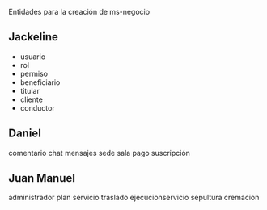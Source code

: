 Entidades para la creación de ms-negocio

## Jackeline

- usuario
- rol
- permiso
- beneficiario
- titular
- cliente
- conductor

## Daniel

comentario
chat
mensajes
sede
sala
pago
suscripción

## Juan Manuel

administrador
plan
servicio
traslado
ejecucionservicio
sepultura
cremacion
